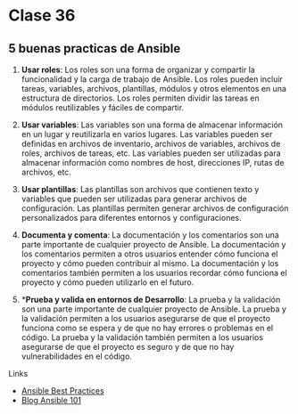 # Clase 36

## 5 buenas practicas de Ansible

1. **Usar roles**: Los roles son una forma de organizar y compartir la funcionalidad y la carga de trabajo de Ansible. Los roles pueden incluir tareas, variables, archivos, plantillas, módulos y otros elementos en una estructura de directorios. Los roles permiten dividir las tareas en módulos reutilizables y fáciles de compartir.

2. **Usar variables**: Las variables son una forma de almacenar información en un lugar y reutilizarla en varios lugares. Las variables pueden ser definidas en archivos de inventario, archivos de variables, archivos de roles, archivos de tareas, etc. Las variables pueden ser utilizadas para almacenar información como nombres de host, direcciones IP, rutas de archivos, etc.

3. **Usar plantillas**: Las plantillas son archivos que contienen texto y variables que pueden ser utilizadas para generar archivos de configuración. Las plantillas permiten generar archivos de configuración personalizados para diferentes entornos y configuraciones.

4. **Documenta y comenta**: La documentación y los comentarios son una parte importante de cualquier proyecto de Ansible. La documentación y los comentarios permiten a otros usuarios entender cómo funciona el proyecto y cómo pueden contribuir al mismo. La documentación y los comentarios también permiten a los usuarios recordar cómo funciona el proyecto y cómo pueden utilizarlo en el futuro.

5. ***Prueba y valida en entornos de Desarrollo**: La prueba y la validación son una parte importante de cualquier proyecto de Ansible. La prueba y la validación permiten a los usuarios asegurarse de que el proyecto funciona como se espera y de que no hay errores o problemas en el código. La prueba y la validación también permiten a los usuarios asegurarse de que el proyecto es seguro y de que no hay vulnerabilidades en el código.

Links
- [Ansible Best Practices](https://docs.ansible.com/ansible/2.8/user_guide/playbooks_best_practices.html)
- [Blog Ansible 101](https://www.redhat.com/en/blog/ansible-101-ansible-beginners)